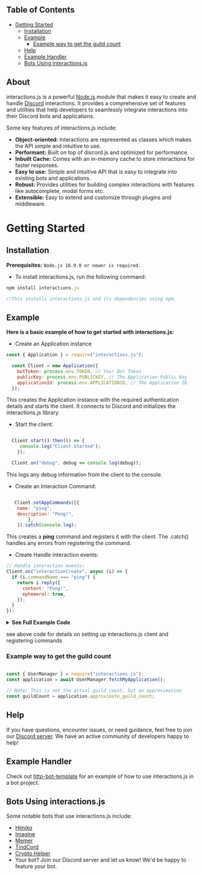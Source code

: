 ## Table of Contents

- [Getting Started](#getting-started)
  - [Installation](#installation)
  - [Example](#example)
    - [Example way to get the guild count](#example-way-to-get-the-guild-count)
  - [Help](#help)
  - [Example Handler](#example-handler)
  - [Bots Using interactions.js](#bots-using-interactionsjs)

## About

interactions.js is a powerful [Node.js](https://nodejs.org) module that makes it easy to create and handle [Discord](https://discord.com/developers/docs/intro) interactions. It provides a comprehensive set of features and utilities that help developers to seamlessly integrate interactions into their Discord bots and applications.

Some key features of interactions.js include:

- **Object-oriented:** Interactions are represented as classes which makes the API simple and intuitive to use.
- **Performant:** Built on top of discord.js and optimized for performance.
- **Inbuilt Cache:** Comes with an in-memory cache to store interactions for faster responses.
- **Easy to use:** Simple and intuitive API that is easy to integrate into existing bots and applications.
- **Robust:** Provides utilities for building complex interactions with features like autocomplete, modal forms etc.
- **Extensible:** Easy to extend and customize through plugins and middleware.
  
# Getting Started

## Installation

**Prerequisites:** `Node.js 16.9.0 or newer is required.`

- To install interactions.js, run the following command:

```js
npm install interactions.js

//This installs interactions.js and its dependencies using npm.
```

## Example

**Here is a basic example of how to get started with interactions.js:**

- Create an Application instance
  
```js
const { Application } = require("interactions.js");

  const Client = new Application({
    botToken: process.env.TOKEN, // Your Bot Token
    publicKey: process.env.PUBLICKEY, // The Application Public Key
    applicationId: process.env.APPLICATIONID, // The Application ID
  });
```

This creates the Application instance with the required authentication details and starts the client. It connects to Discord and initializes the interactions.js library.

- Start the client:
  
```js

  Client.start().then(() => {
     console.log("Client Started");
    });  

  Client.on("debug", debug => console.log(debug));

```

This logs any debug information from the client to the console.

- Create an Interaction Command:
  
```js

   Client.setAppCommands([{
    name: "ping",
    description: "Pong!",
        },
    ]).catch(console.log);
```

This creates a **ping** command and registers it with the client. The .catch() handles any errors from registering the command.

- Create Handle interaction events:

```js
// Handle interaction events:
Client.on("interactionCreate", async (i) => {
  if (i.commandName === "ping") {
    return i.reply({
      content: "Pong!",
      ephemeral: true,
    });
  }
});
```

<details >
<summary> <b>See Full Example Code</b></summary>

```js
    const { Application } = require("interactions.js");

    const Client = new Application({
            botToken: process.env.TOKEN, // Your Bot Token
            publicKey: process.env.PUBLICKEY, // The Application Public Key
            applicationId: process.env.APPLICATIONID, // The Application ID
        });

        /**
         * After calling start(), the api starts on port 8221 in this example and you need to set your application's interaction url to https://your-domain.com/interactions
         * 
         * The /interactions parts is required and you can't change it.
         */

    Client.start().then(() => {
        console.log("Client Started");
        });  

    Client.on("debug", debug => console.log(debug));

    // Create an Interaction Command:
    Client.setAppCommands([{
        name: "ping",
        description: "Pong!",
            },
        ]).catch(console.log);

    // Handle interaction events:
    Client.on("interactionCreate", async (i) => {
    if (i.commandName === "ping") {
        return i.reply({
        content: "Pong!",
        ephemeral: true,
        });
    }
    });

    //Once you have followed these steps, you will be able to start receiving and handling interactions from your Discord bot.

```

</details>

see above code for details on setting up interactions.js client and registering commands

### Example way to get the guild count
  
```js

const { UserManager } = require("interactions.js");
const application = await UserManager.fetchMyApplication();

// Note: This is not the actual guild count, but an approximation
const guildCount = application.approximate_guild_count;

```

## Help

If you have questions, encounter issues, or need guidance, feel free to join our [Discord server](https://discord.gg/ZVERh35). We have an active community of developers happy to help!

## Example Handler

Check out [http-bot-template](https://github.com/mezotv/http-bot-template) for an example of how to use interactions.js in a bot project.

## Bots Using interactions.js

Some notable bots that use interactions.js include:

- [Himiko](https://discord.com/api/oauth2/authorize?client_id=1008142696801648711&permissions=2147797056&scope=bot%20applications.commands)
- [Imagine](https://discord.com/api/oauth2/authorize?client_id=1039996075882336336&permissions=313344&scope=applications.commands%20bot)
- [Memer](https://discord.com/api/oauth2/authorize?client_id=927598798019108894&permissions=2147863616&scope=bot%20applications.commands)
- [TindCord](https://discord.com/api/oauth2/authorize?client_id=935185892719603713&permissions=137439332416&scope=bot%20applications.commands)
- [Crypto Helper](https://discord.com/api/oauth2/authorize?client_id=747050613656911892&permissions=0&scope=applications.commands%20bot)
- Your bot? Join our Discord server and let us know! We'd be happy to feature your bot.
